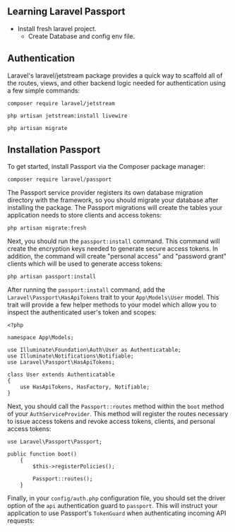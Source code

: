 ## Learning Laravel Passport

- Install fresh laravel project.
    - Create Database and config env file.
 
## Authentication
Laravel's laravel/jetstream package provides a quick way to scaffold all of the routes, views, and other backend logic needed for authentication using a few simple commands:  

```composer require laravel/jetstream```  

```php artisan jetstream:install livewire```  

```php artisan migrate```

## Installation Passport

To get started, install Passport via the Composer package manager:  

```composer require laravel/passport```

The Passport service provider registers its own database migration directory with the framework, so you should migrate your database after installing the package. The Passport migrations will create the tables your application needs to store clients and access tokens:  

```php artisan migrate:fresh```

Next, you should run the `passport:install` command. This command will create the encryption keys needed to generate secure access tokens. In addition, the command will create "personal access" and "password grant" clients which will be used to generate access tokens:  

```php artisan passport:install```  

After running the `passport:install` command, add the `Laravel\Passport\HasApiTokens` trait to your `App\Models\User` model. This trait will provide a few helper methods to your model which allow you to inspect the authenticated user's token and scopes:  

```
<?php

namespace App\Models;

use Illuminate\Foundation\Auth\User as Authenticatable;
use Illuminate\Notifications\Notifiable;
use Laravel\Passport\HasApiTokens;

class User extends Authenticatable
{
    use HasApiTokens, HasFactory, Notifiable;
}
```

Next, you should call the `Passport::routes` method within the `boot` method of your `AuthServiceProvider`. This method will register the routes necessary to issue access tokens and revoke access tokens, clients, and personal access tokens:

```
use Laravel\Passport\Passport;

public function boot()
    {
        $this->registerPolicies();

        Passport::routes();
    }
```

Finally, in your `config/auth.php` configuration file, you should set the driver option of the `api` authentication guard to `passport`. This will instruct your application to use Passport's `TokenGuard` when authenticating incoming API requests:
